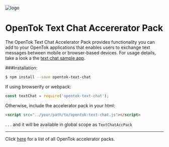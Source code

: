 
![logo](https://raw.githubusercontent.com/opentok/textchat-acc-pack/1.0.0/tokbox-logo.png)

# OpenTok Text Chat Accererator Pack

The OpenTok Text Chat Accelerator Pack provides functionality you can add to your OpenTok applications that enables users to exchange text messages between mobile or browser-based devices.  For usage details, take a look a the [text chat sample app](https://github.com/opentok/textchat-acc-pack/tree/1.0.0/js).

###Installation:

```bash
$ npm install --save opentok-text-chat
```

If using browserify or webpack:

```javascript
const textChat = require('opentok-text-chat');
```

Otherwise, include the accelerator pack in your html:

```html
<script src="../your/path/to/opentok-text-chat.js"></script>
```
 . . . and it will be available in global scope as `TextChatAccPack`

-----------------

Click [here](https://www.npmjs.com/search?q=opentok-acc-pack) for a list of all OpenTok accelerator packs.
